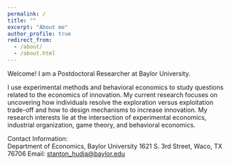 ```yaml
---
permalink: /
title: ""
excerpt: "About me"
author_profile: true
redirect_from: 
  - /about/
  - /about.html
---
```




Welcome! I am a Postdoctoral Researcher at Baylor University. 

I use experimental methods and behavioral economics to study questions related to the economics of innovation. My current research focuses on uncovering how individuals resolve the exploration versus exploitation trade-off and how to design mechanisms to increase innovation. My research interests lie at the intersection of experimental economics, industrial organization, game theory, and behavioral economics.

Contact Information:</br>
Department of Economics, Baylor University
1621 S. 3rd Street, Waco, TX 76706
Email: stanton_hudja@baylor.edu
